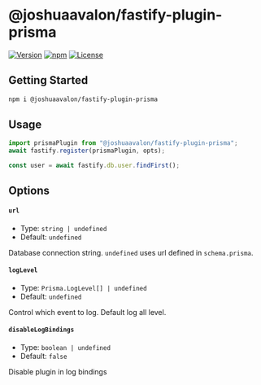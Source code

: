 # @joshuaavalon/fastify-plugin-prisma

[![Version](https://badge.fury.io/js/@joshuaavalon/fastify-plugin-prisma.svg)](https://www.npmjs.com/package/@joshuaavalon/fastify-plugin-prisma)
[![npm](https://img.shields.io/npm/dt/@joshuaavalon/fastify-plugin-prisma.svg)](https://www.npmjs.com/package/@joshuaavalon/fastify-plugin-prisma)
[![License](https://img.shields.io/github/license/joshuaavalon/fastify-plugin-prisma)](./LICENSE)

## Getting Started

```sh
npm i @joshuaavalon/fastify-plugin-prisma
```

## Usage

```typescript
import prismaPlugin from "@joshuaavalon/fastify-plugin-prisma";
await fastify.register(prismaPlugin, opts);

const user = await fastify.db.user.findFirst();
```

## Options

#### `url`

- Type: `string | undefined`
- Default: `undefined`

Database connection string. `undefined` uses url defined in `schema.prisma`.

#### `logLevel`

- Type: `Prisma.LogLevel[] | undefined`
- Default: `undefined`

Control which event to log. Default log all level.

#### `disableLogBindings`

- Type: `boolean | undefined`
- Default: `false`

Disable plugin in log bindings
